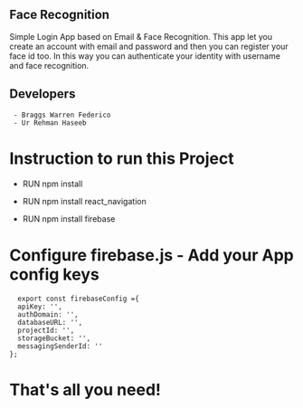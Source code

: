 ## Face Recognition

Simple Login App based on Email & Face Recognition. This app let you create an account with  email and password and then you can register your face id too. In this way you can authenticate your identity with username and face recognition. 

## Developers
	 - Braggs Warren Federico 
	 - Ur Rehman Haseeb 
	

# Instruction to run this Project 
- <p>RUN npm install<br></p>
- <p>RUN npm install react_navigation<br></p>
- <p>RUN npm install firebase <br></p>


# Configure firebase.js - Add your App config keys
	  export const firebaseConfig ={
	  apiKey: '',
	  authDomain: '',
	  databaseURL: '',
	  projectId: '',
	  storageBucket: '',
	  messagingSenderId: ''
	};
	
# That's all you need!
